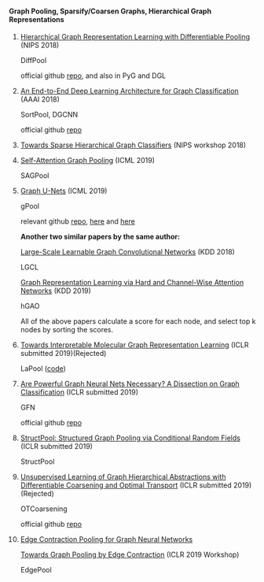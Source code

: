 #### Graph Pooling, Sparsify/Coarsen Graphs, Hierarchical Graph Representations

1. [Hierarchical Graph Representation Learning with Differentiable Pooling](https://arxiv.org/pdf/1806.08804.pdf) (NIPS 2018)
   
   DiffPool
   
   official github [repo](https://github.com/RexYing/diffpool), and also in PyG and DGL

2. [An End-to-End Deep Learning Architecture for Graph Classification](https://www.cse.wustl.edu/~muhan/papers/AAAI_2018_DGCNN.pdf) (AAAI 2018)

   SortPool, DGCNN
   
   official github [repo](https://github.com/muhanzhang/DGCNN)

3. [Towards Sparse Hierarchical Graph Classifiers](http://petar-v.com/spcls_nips18_camera.pdf) (NIPS workshop 2018)
   
4. [Self-Attention Graph Pooling](https://arxiv.org/pdf/1904.08082.pdf) (ICML 2019)

   SAGPool
  
5. [Graph U-Nets](https://arxiv.org/pdf/1905.05178.pdf) (ICML 2019)

   gPool
   
   relevant github [repo](https://github.com/bknyaz/graph_nn), [here](https://github.com/HongyangGao/gunet) and [here](https://github.com/rusty1s/pytorch_geometric/issues/37)
   
   **Another two similar papers by the same author:**
   
   [Large-Scale Learnable Graph Convolutional Networks](https://arxiv.org/pdf/1808.03965.pdf) (KDD 2018)
   
   LGCL
   
   [Graph Representation Learning via Hard and Channel-Wise Attention Networks](https://arxiv.org/pdf/1907.04652.pdf) (KDD 2019)
   
   hGAO

   All of the above papers calculate a score for each node, and select top k nodes by sorting the scores.

6. [Towards Interpretable Molecular Graph Representation Learning](https://openreview.net/pdf?id=HyljY04YDB) (ICLR submitted 2019)(Rejected)
   
   LaPool ([code](https://anonymous.4open.science/r/941cb9ee-302f-4c81-bbf9-abcff1e98894/))

7. [Are Powerful Graph Neural Nets Necessary? A Dissection on Graph Classification](https://openreview.net/pdf?id=BJxQxeBYwH) (ICLR submitted 2019)
   
   GFN
   
   official github [repo](https://github.com/chentingpc/gfn)
   
8. [StructPool: Structured Graph Pooling via Conditional Random Fields](https://openreview.net/pdf?id=BJxg_hVtwH) (ICLR submitted 2019)

   StructPool

9. [Unsupervised Learning of Graph Hierarchical Abstractions with Differentiable Coarsening and Optimal Transport](https://openreview.net/pdf?id=Bkf4XgrKvS) (ICLR submitted 2019) (Rejected)

   OTCoarsening
   
   official github [repo](https://github.com/anonymousOPT/OTCoarsening)
   
10. [Edge Contraction Pooling for Graph Neural Networks](https://arxiv.org/pdf/1905.10990.pdf)

    [Towards Graph Pooling by Edge Contraction](https://graphreason.github.io/papers/17.pdf) (ICLR 2019 Workshop)
    
    EdgePool
